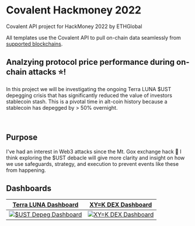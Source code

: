 # Covalent Hackmoney 2022
Covalent API project for HackMoney 2022 by ETHGlobal

All templates use the Covalent API to pull on-chain data seamlessly from [supported blockchains](https://www.covalenthq.com/docs/networks/). 
&nbsp;
## Analzying protocol price performance during on-chain attacks :star:!
In this project we will be investigating the ongoing Terra LUNA $UST depegging crisis that has significantly reduced the value of investors stablecoin stash. This is a pivotal time in alt-coin history because a stablecoin has depegged by > 50% overnight.

&nbsp;
## Purpose
I've had an interest in Web3 attacks since the Mt. Gox exchange hack :muscle:
I think exploring the $UST debacle will give more clarity and insight on how we use safeguards, strategy, and execution to prevent events like these from happening. 
&nbsp;
## Dashboards

| [Terra LUNA Dashboard](https://github.com/covalenthq/nft-dashboard-template)| [XY=K DEX Dashboard](https://github.com/covalenthq/dex-dashboard-template) |
| :-----------: | :-----------: |
| [![$UST Depeg Dashboard](./images/nft_collection_dashboard.png)](https://github.com/covalenthq/nft-dashboard-template) | [![XY=K DEX Dashboard](./images/dex_dashboard.png)](https://github.com/covalenthq/dex-dashboard-template) |

